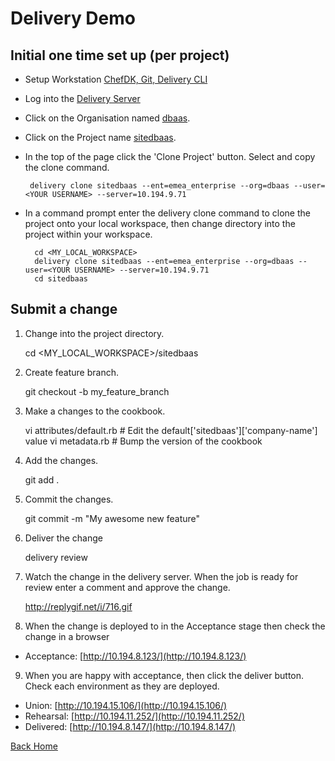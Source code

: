 # Delivery Demo

## Initial one time set up (per project)

* Setup Workstation [ChefDK, Git, Delivery CLI](setup-workstation.md) 
* Log into the [Delivery Server](https://10.194.9.71/e/emea_enterprise/#/login)
* Click on the Organisation named [dbaas](https://10.194.9.71/e/emea_enterprise/#/organizations/dbaas).  
* Click on the Project name [sitedbaas](https://10.194.9.71/e/emea_enterprise/#/organizations/dbaas/projects/sitedbaas).
* In the top of the page click the 'Clone Project' button.  Select and copy the clone command. 
       
       delivery clone sitedbaas --ent=emea_enterprise --org=dbaas --user=<YOUR USERNAME> --server=10.194.9.71
       
* In a command prompt enter the delivery clone command to clone the project onto your local workspace, then change directory into the project within your workspace. 

        
        cd <MY_LOCAL_WORKSPACE>
        delivery clone sitedbaas --ent=emea_enterprise --org=dbaas --user=<YOUR USERNAME> --server=10.194.9.71
        cd sitedbaas
        

## Submit a change

  1. Change into the project directory.

        
        cd <MY_LOCAL_WORKSPACE>/sitedbaas
        

  2. Create feature branch.

        
        git checkout -b my_feature_branch
        

  3. Make a changes to the cookbook.

        
        vi attributes/default.rb  # Edit the default['sitedbaas']['company-name'] value
        vi metadata.rb            # Bump the version of the cookbook
        
 
  4. Add the changes.

        
        git add .
        

  5. Commit the changes.

        
        git commit -m "My awesome new feature"
        

  6. Deliver the change

        
        delivery review
        

  7. Watch the change in the delivery server.  When the job is ready for review enter a comment and approve the change.

        
        http://replygif.net/i/716.gif
        

  8. When the change is deployed to in the Acceptance stage then check the change in a browser
   * Acceptance: [http://10.194.8.123/](http://10.194.8.123/)

  9. When you are happy with acceptance, then click the deliver button.  Check each environment as they are deployed.
   * Union: [http://10.194.15.106/](http://10.194.15.106/)
   * Rehearsal: [http://10.194.11.252/](http://10.194.11.252/)
   * Delivered: [http://10.194.8.147/](http://10.194.8.147/)

[Back Home](README.md)
